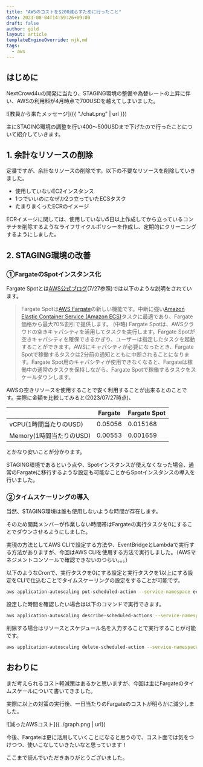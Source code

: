 ```yaml
---
title: "AWSのコストを$200減らすために行ったこと"
date: 2023-08-04T14:59:26+09:00
draft: false
author: gild
layout: article
templateEngineOverride: njk,md
tags:
  - aws
---
```

    
## はじめに

NextCrowd4uの開発に当たり、STAGING環境の整備や為替レートの上昇に伴い、AWSの利用料が4月時点で700USDを越えてしまいました。

![教員から来たメッセージ]({{ "./chat.png" | url }})


主にSTAGING環境の調整を行い400～500USDまで下げたので行ったことについて紹介していきます。

## 1. 余計なリソースの削除

定番ですが、余計なリソースの削除です。以下の不要なリソースを削除していきました。

- 使用していないEC2インスタンス
- 1つでいいのになぜか2つ立っていたECSタスク
- たまりまくったECRのイメージ

ECRイメージに関しては、使用していない5日以上作成してから立っているコンテナを削除するようなライフサイクルポリシーを作成し、定期的にクリーニングするようにしました。

## 2. STAGING環境の改善

### ①FargateのSpotインスタンス化

Fargate Spotとは[AWS公式ブログ](https://aws.amazon.com/jp/blogs/news/aws-fargate-spot-now-generally-available/)(7/27参照)では以下のような説明をされています。

> Fargate Spotは[AWS Fargate](https://aws.amazon.com/fargate/)の新しい機能です。中断に強い[Amazon Elastic Container Service (Amazon ECS)](https://aws.amazon.com/ecs/)タスクに最適であり、Fargate価格から最大70%割引で提供します。
(中略)
Fargate Spotは、AWSクラウドの空きキャパシティを活用してタスクを実行します。Fargate Spotが空きキャパシティを確保できるかぎり、ユーザーは指定したタスクを起動することができます。AWSにキャパシティが必要になったとき、Fargate Spotで稼働するタスクは2分前の通知とともに中断されることになります。Fargate Spot用のキャパシティが使用できなくなると、Fargateは稼働中の通常のタスクを保持しながら、Fargate Spotで稼働するタスクをスケールダウンします。
> 

AWSの空きリソースを使用することで安く利用することが出来るとのことです。実際に金額を比較してみると(2023/07/27時点)、

|  | Fargate | Fargate Spot |
| --- | --- | --- |
| vCPU(1時間当たりのUSD) | 0.05056 | 0.015168 |
| Memory(1時間当たりのUSD) | 0.00553 | 0.001659 |

とかなり安いことが分かります。

STAGING環境であるという点や、Spotインスタンスが使えなくなった場合、通常のFargateに移行するような設定も可能なことからSpotインスタンスの導入を行いました。

### ②タイムスケーリングの導入

当然、STAGING環境は誰も使用しないような時間が存在します。

そのため開発メンバーが作業しない時間帯はFargateの実行タスクを0にすることでダウンさせるようにしました。

実現の方法としてAWS CLIで設定する方法や、EventBridgeとLambdaで実行する方法がありますが、今回はAWS CLIを使用する方法で実行しました。（AWSマネジメントコンソールで確認できないのつらい。。。）

以下のようなCronで、実行タスクを0にする設定と実行タスクを1以上にする設定をCLIで仕込むことでタイムスケーリングの設定をすることが可能です。

```bash
aws application-autoscaling put-scheduled-action --service-namespace ecs --resource-id service/{クラスタ名}/{サービス名} --scheduled-action-name {スケジュール名(schedule-onなど)} --schedule "cron({Scaling Time})" --scalable-dimension ecs:service:DesiredCount --scalable-target-action MinCapacity=0,MaxCapacity=0
```

設定した時間を確認したい場合は以下のコマンドで実行できます。

```bash
aws application-autoscaling describe-scheduled-actions --service-namespace ecs --resource-id service/{クラスタ名}/{サービス名}
```

削除する場合はリソースとスケジュール名を入力することで実行することが可能です。

```bash
aws application-autoscaling delete-scheduled-action --service-namespace ecs --resource-id service/{クラスタ}/{サービス名} --scheduled-action-name {スケジュール名} --scalable-dimension ecs:service:DesiredCount
```

## おわりに

まだ考えられるコスト軽減策はあるかと思いますが、今回は主にFargateのタイムスケールについて書いてきました。

実際に以上の対策の実行後、一日当たりのFargateのコストが明らかに減少しました。

![減ったAWSコスト]({ ./graph.png | url})

今後、Fargateは更に活用していくことになると思うので、コスト面では気をつけつつ、使いこなしていきたいなと思っています！

ここまで読んでいただきありがとうございました。